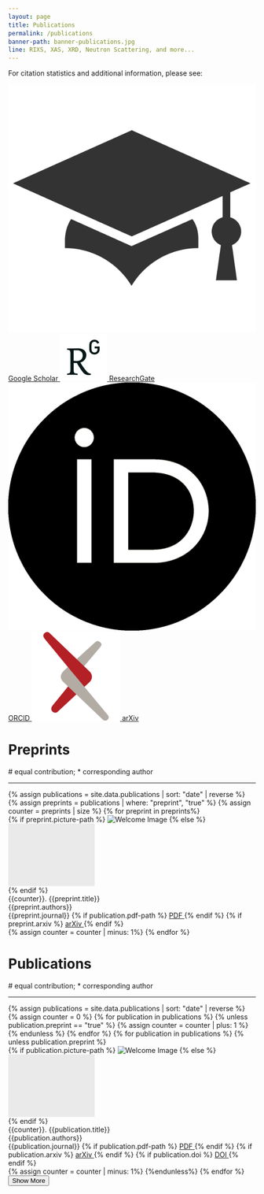 ```yaml
---
layout: page
title: Publications
permalink: /publications
banner-path: banner-publications.jpg
line: RIXS, XAS, XRD, Neutron Scattering, and more...
---
```




<!--More information logos-->
<div class="publications-additional-info">
  <p>For citation statistics and additional information, please see:</p>
  <div class="publications-logos">
    <a href="https://scholar.google.com/citations?user=f73__XkAAAAJ&hl=en&oi=ao" class="logo-link" target="_blank" rel="noopener noreferrer">
      <img src="assets/icons/google_logo.png" alt="Google Scholar Logo" class="logo">
      <span class="logo-name">Google Scholar</span>
    </a>
    <a href="https://www.researchgate.net/profile/Qisi-Wang" class="logo-link" target="_blank" rel="noopener noreferrer">
      <img src="assets/icons/researchgate_logo.png" alt="ResearchGate Logo" class="logo">
      <span class="logo-name">ResearchGate</span>
    </a>
    <a href="https://orcid.org/0000-0002-8741-7559" class="logo-link" target="_blank" rel="noopener noreferrer">
      <img src="assets/icons/orcid_logo.png" alt="ORCID Logo" class="logo">
      <span class="logo-name">ORCID</span>
    </a>
    <a href="https://arxiv.org/a/wang_q_9.html" class="logo-link" target="_blank" rel="noopener noreferrer">
      <img src="assets/icons/arxiv_logo.png" alt="arXiv Logo" class="logo">
      <span class="logo-name">arXiv</span>
    </a>
  </div>
</div>
<!---->
<div class="medium-divider"></div>
<div class="medium-divider">
<h1> Preprints </h1>
<p># equal contribution; * corresponding author</p>
</div>
<hr>
<div class="publication-container"> 
  <div class="publications">
    {% assign publications = site.data.publications | sort: "date" | reverse %}
    {% assign preprints = publications | where: "preprint", "true" %}
    {% assign counter = preprints | size %}
    {% for preprint in preprints%}
    <div class="publication-preprint">
        <div class="publication-picture">
        {% if preprint.picture-path %}
            <img src="../assets/publications_pictures/{{preprint.picture-path}}" alt="Welcome Image">
        {% else %}
            <div style="width: 176px; height: 127px; background-color:#eaeaea;"> </div>
        {% endif %}
        </div>
        <div class="publication-info">
            <div class="title">
              {{counter}}. {{preprint.title}}
            </div>
            <div class="authors">
                {{preprint.authors}}
            </div>
            <div class="journal">{{preprint.journal}}
              {% if publication.pdf-path %}
                <a class = "publication-button" href="../assets/{{preprint.pdf-path}}" target="_blank" rel="noopener noreferrer"> 
                PDF
                </a>
              {% endif %}
              {% if preprint.arxiv %}
                <a class = "publication-button" href="{{preprint.arxiv}}" target="_blank" rel="noopener noreferrer"> 
                arXiv
                </a>
              {% endif %}
            </div>
        </div>
    </div>
    {% assign counter = counter | minus: 1%}
    {% endfor %}
  </div>
</div>




<div class="large-divider"></div>
<div class="medium-divider">
<h1> Publications </h1>
<p># equal contribution; * corresponding author</p>
</div>
<hr>

<div class="publication-container"> 
  <div class="publications">
    {% assign publications = site.data.publications | sort: "date" | reverse %}
    <!-- set counter -->
    {% assign counter = 0 %}
    {% for publication in publications %}
      {% unless publication.preprint == "true" %}
        {% assign counter = counter | plus: 1 %}
      {% endunless %}
    {% endfor %}
    <!--set counter -->
    {% for publication in publications %}
    {% unless publication.preprint  %}
    <div class="publication">
        <div class="publication-picture">
          {% if publication.picture-path %}
              <img src="../assets/publications_pictures/{{publication.picture-path}}" alt="Welcome Image">
          {% else %}
              <div style="width: 176px; height: 127px; background-color:#eaeaea;"> </div>
          {% endif %}
        </div>
        <div class="publication-info">
            <div class="title">
              {{counter}}. {{publication.title}}
            </div>
            <div class="authors">
                {{publication.authors}}
            </div>
            <div class="journal">{{publication.journal}}
              {% if publication.pdf-path %}
                <a class = "publication-button" href="../assets/{{publication.pdf-path}}" target="_blank" rel="noopener noreferrer"> 
                PDF
                </a>
              {% endif %}
              {% if publication.arxiv %}
                <a class = "publication-button" href="{{publication.arxiv}}" target="_blank" rel="noopener noreferrer"> 
                arXiv
                </a>
              {% endif %}
              {% if publication.doi %}
                <a class = "publication-button" href="{{publication.doi}}" target="_blank" rel="noopener noreferrer"> 
                DOI
                </a>
              {% endif %}
            </div>
        </div>
    </div>
    {% assign counter = counter | minus: 1%}
    {%endunless%}
    {% endfor %}
    <button id="show-more">Show More</button>
  </div>
</div>



<script>
  // Get all the publications and the 'Show More' button
  const publications = document.querySelectorAll('.publication');
  const showMoreBtn = document.getElementById('show-more');
  let currentMax = 20;
  let moreLoad = 20;

  // Function to initially hide all publications except the first 10
  const initialHide = () => {
    publications.forEach((pub, index) => {
      if (index >= currentMax) {
        pub.style.display = 'none';
      }
    });
  };

  // Call the function to hide publications on initial load
  initialHide();

  // Function to show more publications
  const showMore = () => {
    let newMax = currentMax + moreLoad;
    publications.forEach((pub, index) => {
      if (index < newMax && index >= currentMax) {
        pub.style.display = 'flex';
      }
    });
    currentMax = newMax;

    // Hide the 'Show More' button if all publications are visible
    if (currentMax >= publications.length) {
      showMoreBtn.style.display = 'none';
    }
  };

  // Event listener for the 'Show More' button
  showMoreBtn.addEventListener('click', showMore);
</script>
